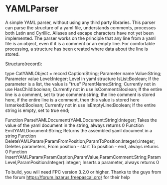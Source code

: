 # YAMLParser
A simple YAML parser, without using any third party libraries.
This parser can parse the structure of a yaml file, understands comments, processes both Latin and Cyrillic.
Aliases and escape characters have not yet been implemented.
The parser works on the principle that any line from a yaml file is an object, even if it is a comment or an empty line. For comfortable processing, a structure has been created where data about the line is stored.

Structure(record):

type
CatYAMLObject = record
Caption:String; 
Parameter name
Value:String; 
Parameter value
Level:Integer; 
Level in yaml structure
IsList:Boolean; 
If the parameter is a list, the value is "true"
ParentName:String; 
Currently not in use
HasChild:boolean; 
Currently not in use
IsComment:Boolean; 
If the entire line is a comment, set to true
comment:string; 
the line comment is stored here, if the entire line is a comment, then this value is stored here
Ismarked:Boolean; 
Currently not in use
IsEmptyLine:Boolean; If the entire string is empty, set to true
end;


Function ParseYAMLDocument(YAMLDocument:String):Integer; 
Takes the value of the yaml document in the string, always returns 0
Function EmitYAMLDocument:String;
Returns the assembled yaml document in a string
Function DeleteYAMLParam(ParamFromPosition,ParamToPosition:Integer):integer; 
Deletes parameters, From position - start To position - end, always returns 0
Function InsertYAMLParam(ParamCaption,ParamValue,ParamComment:String;ParamLevel,ParamPosition:Integer):integer; 
Inserts a parameter, always returns 0

To build, you will need FPC version 3.2.0 or higher. Thanks to the guys from the forum https://forum.lazarus.freepascal.org/ for their help
